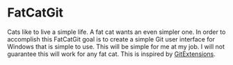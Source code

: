 # FatCatGit

Cats like to live a simple life.  A fat cat wants an even simpler one.  In order to accomplish this FatCatGit goal is to create a simple Git user interface for Windows that is simple to use.  This will be simple for me at my job.  I will not guarantee this will work for any fat cat.  This is inspired by [GitExtensions](http://groups.google.com/group/gitextensions).